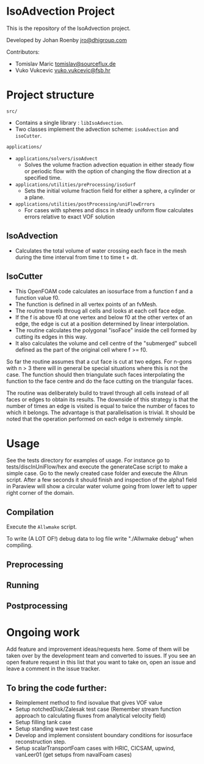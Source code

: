 # IsoAdvection Project  

This is the repository of the IsoAdvection project. 

Developed by Johan Roenby <jro@dhigroup.com>  

Contributors:  

* Tomislav Maric <tomislav@sourceflux.de>
* Vuko Vukcevic <vuko.vukcevic@fsb.hr>

# Project structure 

`src/` 

* Contains a single library : `libIsoAdvection`. 
* Two classes implement the advection scheme: `isoAdvection` and `isoCutter`. 

`applications/` 

- `applications/solvers/isoAdvect` 
    - Solves the volume fraction advection equation in either steady flow or periodic flow with the option of changing the flow direction at a specified time.
- `applications/utilities/preProcessing/isoSurf` 
    - Sets the initial volume fraction field for either a sphere, a cylinder or a plane. 
- `applications/utilities/postProcessing/uniFlowErrors`
    - For cases with spheres and discs in steady uniform flow calculates errors relative to exact VOF solution

## IsoAdvection 

- Calculates the total volume of water crossing each face in the mesh during the time interval from time t to time t + dt.

## IsoCutter

- This OpenFOAM code calculates an isosurface from a function f and a function value f0.
- The function is defined in all vertex points of an fvMesh.
- The routine travels throug all cells and looks at each cell face edge.
- If the f is above f0 at one vertex and below f0 at the other vertex of an edge, the edge is cut at a position determined by linear interpolation.
- The routine calculates the polygonal "isoFace" inside the cell formed by cutting its edges in this way.
- It also calculates the volume and cell centre of the "submerged" subcell defined as the part of the original cell where f >= f0.

So far the routine assumes that a cut face is cut at two edges. For n-gons with n > 3 there will in general be special situations where this is not the case. The function should then triangulate such faces interpolating the function to the face centre and do the face cutting on the triangular faces.

The routine was deliberately build to travel through all cells instead of all faces or edges to obtain its results. The downside of this strategy is that the number of times an edge is visited is equal to twice the number of faces to which it belongs.  The advantage is that parallelisation is trivial. It should be noted that the operation performed on each edge is extremely simple.

# Usage  

See the tests directory for examples of usage.
For instance go to tests/discInUniFlow/hex and execute the generateCase script to make a simple case.
Go to the newly created case folder and execute the Allrun script.
After a few seconds it should finish and inspection of the alpha1 field in Paraview will show a circular water volume going from lower left to upper right corner of the domain.

## Compilation 

Execute the `Allwmake` script. 

To write (A LOT OF!) debug data to log file write "./Allwmake debug" when compiling.

## Preprocessing 

## Running 

## Postprocessing 

# Ongoing work 

Add feature and improvement ideas/requests here. Some of them will be taken over by the development team and converted to issues. If you see an open feature request in this list that you want to take on, open an issue and leave a comment in the issue tracker.  

## To bring the code further:

- Reimplement method to find isovalue that gives VOF value
- Setup notchedDisk/Zalesak test case (Remember stream function approach to calculating fluxes from analytical velocity field)
- Setup filling tank case
- Setup standing wave test case 
- Develop and implement consistent boundary conditions for isosurface reconstruction step.
- Setup scalarTransportFoam cases with HRIC, CICSAM, upwind, vanLeer01 (get setups from navalFoam cases)

